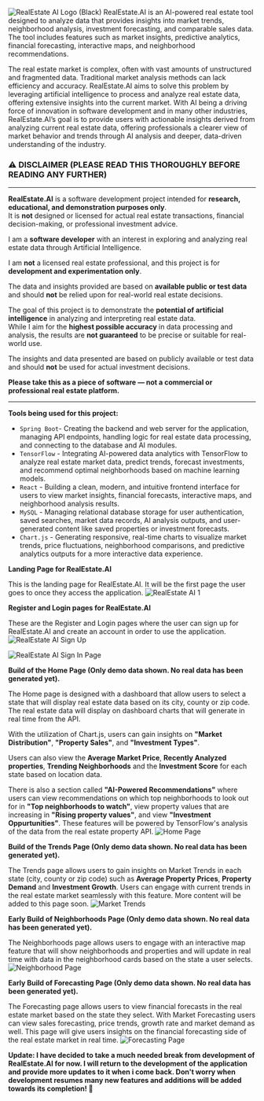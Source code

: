 ![RealEstate AI Logo (Black)](https://github.com/user-attachments/assets/ad231900-5d86-4367-9e41-12a3388eb2fe)
RealEstate.AI is an AI-powered real estate tool designed to analyze data that provides insights into market trends, neighborhood analysis, investment forecasting, and comparable sales data. The tool includes features such as market insights, predictive analytics, financial forecasting, interactive maps, and neighborhood recommendations.

The real estate market is complex, often with vast amounts of unstructured and fragmented data. Traditional market analysis methods can lack efficiency and accuracy. RealEstate.AI aims to solve this problem by leveraging artificial intelligence to process and analyze real estate data, offering extensive insights into the current market. With AI being a driving force of innovation in software development and in many other industries, RealEstate.AI’s goal is to provide users with actionable insights derived from analyzing current real estate data, offering professionals a clearer view of market behavior and trends through AI analysis and deeper, data-driven understanding of the industry.

### **⚠️ DISCLAIMER (PLEASE READ THIS THOROUGHLY BEFORE READING ANY FURTHER)**  
---
**RealEstate.AI** is a software development project intended for **research, educational, and demonstration purposes only**.  
It is **not** designed or licensed for actual real estate transactions, financial decision-making, or professional investment advice.  
 
I am a **software developer** with an interest in exploring and analyzing real estate data through Artificial Intelligence.

I am **not** a licensed real estate professional, and this project is for **development and experimentation only**.  

The data and insights provided are based on **available public or test data** and should **not** be relied upon for real-world real estate decisions.  
 
The goal of this project is to demonstrate the **potential of artificial intelligence** in analyzing and interpreting real estate data.  
While I aim for the **highest possible accuracy** in data processing and analysis, the results are **not guaranteed** to be precise or suitable for real-world use.  

The insights and data presented are based on publicly available or test data and should **not** be used for actual investment decisions.

**Please take this as a piece of software — not a commercial or professional real estate platform.** 

---


**Tools being used for this project:**

- `Spring Boot`- Creating the backend and web server for the application, managing API endpoints, handling logic for real estate data processing, and connecting to the database and AI modules.
- `TensorFlow` -  Integrating AI-powered data analytics with TensorFlow to analyze real estate market data, predict trends, forecast investments, and recommend optimal neighborhoods based on machine learning models.
- `React` - Building a clean, modern, and intuitive frontend interface for users to view market insights, financial forecasts, interactive maps, and neighborhood analysis results.
- `MySQL` - Managing relational database storage for user authentication, saved searches, market data records, AI analysis outputs, and user-generated content like saved properties or investment forecasts.
- `Chart.js` - Generating responsive, real-time charts to visualize market trends, price fluctuations, neighborhood comparisons, and predictive analytics outputs for a more interactive data experience.

**Landing Page for RealEstate.AI**

This is the landing page for RealEstate.AI. It will be the first page the user goes to once they access the application.
![RealEstate AI 1](https://github.com/user-attachments/assets/d7f60bbf-742e-462e-ac76-8edafaf3fb4b)

**Register and Login pages for RealEstate.AI**

These are the Register and Login pages where the user can sign up for RealEstate.AI and create an account in order to use the application.
![RealEstate AI Sign Up](https://github.com/user-attachments/assets/35cb6140-e3fd-48f2-b976-6694da18ca83)

![RealEstate AI Sign In Page](https://github.com/user-attachments/assets/520de861-1585-4f47-b055-c97734264482)

**Build of the Home Page (Only demo data shown. No real data has been generated yet).**

The Home page is designed with a dashboard that allow users to select a state that will display real estate data based on its city, county or zip code. The real estate data will display on dashboard charts that will generate in real time from the API. 

With the utilization of Chart.js, users can gain insights on **"Market Distribution"**, **"Property Sales"**, and **"Investment Types"**. 

Users can also view the **Average Market Price**, **Recently Analyzed properties**, **Trending Neighborhoods** and the **Investment Score** for each state based on location data. 

There is also a section called **"AI-Powered Recommendations"** where users can view recommendations on which top neighborhoods to look out for in **"Top neighborhoods to watch"**, view property values that are increasing in **"Rising property values"**, and view **"Investment Oppurtunities"**. These features will be powered by TensorFlow's analysis of the data from the real estate property API.
![Home Page](https://github.com/user-attachments/assets/f7ff9bb7-514d-4f92-9f89-344a9ef581f1)

**Build of the Trends Page (Only demo data shown. No real data has been generated yet).**

The Trends page allows users to gain insights on Market Trends in each state (city, county or zip code) such as **Average Property Prices**, **Property Demand** and **Investment Growth**. Users can engage with current trends in the real estate market seamlessly with this feature. More content will be added to this page soon. 
![Market Trends](https://github.com/user-attachments/assets/636e3099-4473-48c5-8327-31b31ca5bc81)


**Early Build of Neighborhoods Page (Only demo data shown. No real data has been generated yet).**

The Neighborhoods page allows users to engage with an interactive map feature that will show neighborhoods and properties and will update in real time with data in the neighborhood cards based on the state a user selects.
![Neighborhood Page](https://github.com/user-attachments/assets/c1317259-2e47-4726-a0fd-b921e6e4c30c)

**Early Build of Forecasting Page (Only demo data shown. No real data has been generated yet).**

The Forecasting page allows users to view financial forecasts in the real estate market based on the state they select. With Market Forecasting users can view sales forecasting, price trends, growth rate and market demand as well. This page will give users insights on the financial forecasting side of the real estate market in real time.
![Forecasting Page](https://github.com/user-attachments/assets/9bc47721-f7ab-42f7-913b-a99734b4a4df)


**Update: I have decided to take a much  needed break from development of RealEstate.AI for now. I will return to the development of the application and provide more updates to it when i come back. Don't worry when development resumes
many new features and additions will be added towards its completion! 🚀**

